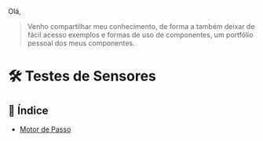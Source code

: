 Olá,
> Venho compartilhar meu conhecimento, de forma a também deixar de fácil acesso exemplos e formas de uso de componentes, um portfólio pessoal dos meus componentes.

# 🛠️ Testes de Sensores 

## 📌 Índice

- [Motor de Passo](MotorDePasso) 
